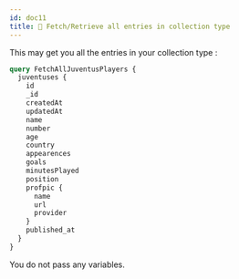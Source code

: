 ```yaml
---
id: doc11
title: 📒 Fetch/Retrieve all entries in collection type
---
```


This may get you all the entries in your collection type :
```graphql
query FetchAllJuventusPlayers {
  juventuses {
    id
    _id
    createdAt
    updatedAt
    name
    number
    age
    country
    appearences
    goals
    minutesPlayed
    position
    profpic {
      name
      url
      provider
    }
    published_at
  }
}
```

You do not pass any variables.
